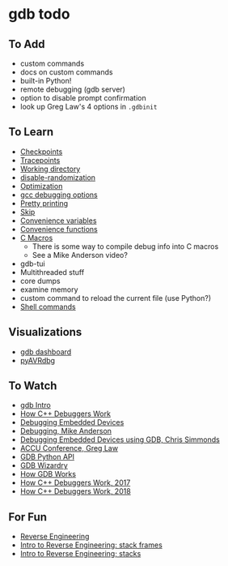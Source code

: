 # gdb todo

## To Add

* custom commands
* docs on custom commands
* built-in Python!
* remote debugging (gdb server)
* option to disable prompt confirmation
* look up Greg Law's 4 options in `.gdbinit`

## To Learn

* [Checkpoints](https://sourceware.org/gdb/current/onlinedocs/gdb/Checkpoint_002fRestart.html)
* [Tracepoints](https://sourceware.org/gdb/current/onlinedocs/gdb/Tracepoints.html)
* [Working directory](https://sourceware.org/gdb/current/onlinedocs/gdb/Working-Directory.html)
* [disable-randomization](https://sourceware.org/gdb/current/onlinedocs/gdb/Starting.html#Starting)
* [Optimization](https://sourceware.org/gdb/current/onlinedocs/gdb/Optimized-Code.html)
* [gcc debugging options](https://gcc.gnu.org/onlinedocs/gcc/Debugging-Options.html)
* [Pretty printing](https://sourceware.org/gdb/current/onlinedocs/gdb/Pretty-Printing.html)
* [Skip](https://sourceware.org/gdb/current/onlinedocs/gdb/Skipping-Over-Functions-and-Files.html)
* [Convenience variables](https://sourceware.org/gdb/current/onlinedocs/gdb/Convenience-Vars.html)
* [Convenience functions](https://sourceware.org/gdb/current/onlinedocs/gdb/Convenience-Funs.html)
* [C Macros](https://sourceware.org/gdb/current/onlinedocs/gdb/Macros.html)
  - There is some way to compile debug info into C macros
  - See a Mike Anderson video?
* gdb-tui
* Multithreaded stuff
* core dumps
* examine memory
* custom command to reload the current file (use Python?)
* [Shell commands](https://sourceware.org/gdb/current/onlinedocs/gdb/Shell-Commands.html)

## Visualizations

* [gdb dashboard](https://github.com/cyrus-and/gdb-dashboard)
* [pyAVRdbg](https://github.com/stemnic/pyAVRdbg)

## To Watch

* [gdb Intro](https://www.youtube.com/watch?v=svG6OPyKsrw)
* [How C++ Debuggers Work](https://www.youtube.com/watch?v=0DDrseUomfU)
* [Debugging Embedded Devices](https://www.youtube.com/watch?v=FnfuxDVFcWE)
* [Debugging, Mike Anderson](https://www.youtube.com/watch?v=RFYhOHr4qI0)
* [Debugging Embedded Devices using GDB, Chris Simmonds](https://www.youtube.com/watch?v=JGhAgd2a_Ck)
* [ACCU Conference, Greg Law](https://www.youtube.com/watch?v=713ay4bZUrw)
* [GDB Python API](https://www.youtube.com/watch?v=ck_jCH_G7pA)
* [GDB Wizardry](https://www.youtube.com/watch?v=Yq6g_kvyvPU)
* [How GDB Works](https://www.youtube.com/watch?v=xqrxg3hl10o)
* [How C++ Debuggers Work, 2017](https://www.youtube.com/watch?v=Q3Rm95Mk03c)
* [How C++ Debuggers Work, 2018](https://www.youtube.com/watch?v=0DDrseUomfU)

## For Fun

* [Reverse Engineering](https://www.youtube.com/watch?v=JdZQA-OA4zY)
* [Intro to Reverse Engineering: stack frames](https://www.youtube.com/watch?v=ySOm8CdpnXI)
* [Intro to Reverse Engineering; stacks](https://www.youtube.com/watch?v=cQjo_iNbrc0)

